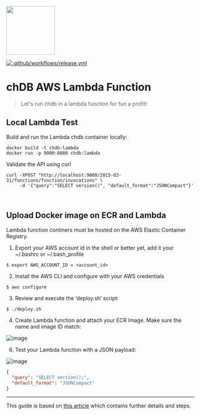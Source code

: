 <a href="https://chdb.fly.dev" target="_blank">
  <img src="https://user-images.githubusercontent.com/1423657/236688026-812c5d02-ddcc-4726-baf8-c7fe804c0046.png" width=130 />
</a>

[![.github/workflows/release.yml](https://github.com/chdb-io/chdb-server/actions/workflows/release.yml/badge.svg)](https://github.com/chdb-io/chdb-server/actions/workflows/release.yml)

# chDB AWS Lambda Function

> Let's run chdb in a lambda function for fun a profit!

## Local Lambda  Test
Build and run the Lambda chdb container locally:
```
docker build -t chdb:lambda
docker run -p 9000:8080 chdb:lambda
```

Validate the API using curl
```
curl -XPOST "http://localhost:9000/2015-03-31/functions/function/invocations" \
     -d '{"query":"SELECT version()", "default_format":"JSONCompact"}'
```

<br>

## Upload Docker image on ECR and Lambda
Lambda function continers must be hosted on the AWS Elastic Container Registry.

1. Export your AWS account id in the shell or better yet, add it your ~/.bashrc or ~/.bash_profile 
```
$ export AWS_ACCOUNT_ID = <account_id>
```

2. Install the AWS CLI and configure with your AWS credentials
```
$ aws configure
```

3. Review and execute the ‘deploy.sh’ script:
```
$ ./deploy.sh
```

4. Create Lambda function and attach your ECR Image. Make sure the name and image ID match:

![image](https://github.com/chdb-io/chdb-server/assets/1423657/2223f6b6-6b76-423d-bf81-34394c361293)


6. Test your Lambda function with a JSON payload:

![image](https://github.com/chdb-io/chdb-server/assets/1423657/daa26b0b-68e2-4cec-b665-5505efe99b99)

```json
{
  "query": "SELECT version();",
  "default_format": "JSONCompact"
}
```

-----

This guide is based on [this article](https://medium.com/@skalyani103/python-on-aws-lambda-using-docker-images-5740664c54ca) which contains further details and steps.

